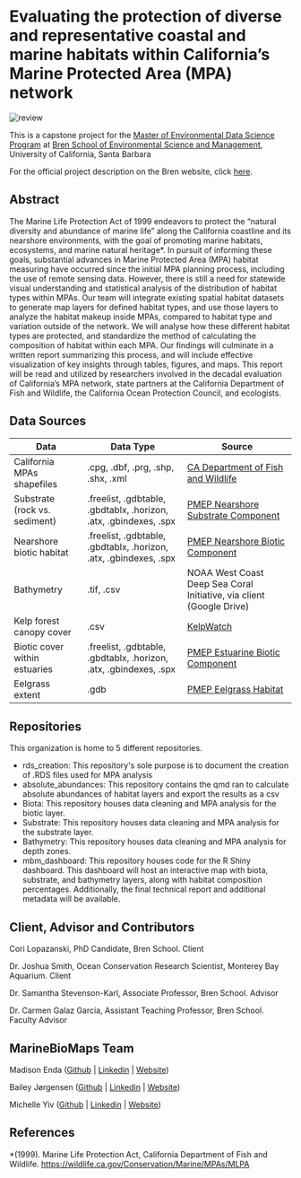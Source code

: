 # Evaluating the protection of diverse and representative coastal and marine habitats within California’s Marine Protected Area (MPA) network

![review](https://github.com/user-attachments/assets/8ec11807-64a0-4dc1-8ab2-9e0f980e64ea)

This is a capstone project for the [Master of Environmental Data Science Program](https://bren.ucsb.edu/masters-programs/master-environmental-data-science) at [Bren School of Environmental Science and Management](https://bren.ucsb.edu), University of California, Santa Barbara

For the official project description on the Bren website, click [here](https://bren.ucsb.edu/projects/evaluating-protection-diverse-and-representative-coastal-and-marine-habitats-within).

## Abstract 
The Marine Life Protection Act of 1999 endeavors to protect the “natural diversity and abundance of marine life” along the California coastline and its nearshore environments, with the goal of promoting marine habitats, ecosystems, and marine natural heritage*. In pursuit of informing these goals, substantial advances in Marine Protected Area (MPA) habitat measuring have occurred since the initial MPA planning process, including the use of remote sensing data. However, there is still a need for statewide visual understanding and statistical analysis of the distribution of habitat types within MPAs. 
Our team will integrate existing spatial habitat datasets to generate map layers for defined habitat types, and use those layers to analyze the habitat makeup inside MPAs, compared to habitat type and variation outside of the network. We will analyse how these different habitat types are protected, and standardize the method of calculating the composition of habitat within each MPA. Our findings will culminate in a written report summarizing this process, and will include effective visualization of key insights through tables, figures, and maps. This report will be read and utilized by researchers involved in the decadal evaluation of California’s MPA network, state partners at the California Department of Fish and Wildlife, the California Ocean Protection Council, and ecologists. 

## Data Sources
| **Data**                                | **Data Type**                                                                 | **Source**                                                               |
|-----------------------------------------|------------------------------------------------------------------------------|--------------------------------------------------------------------------|
| California MPAs shapefiles              | .cpg, .dbf, .prg, .shp, .shx, .xml                                           | [CA Department of Fish and Wildlife](https://data.ca.gov/dataset/california-marine-protected-areas-ds582)                                       |
| Substrate (rock vs. sediment)           | .freelist, .gdbtable, .gbdtablx, .horizon, .atx, .gbindexes, .spx          | [PMEP Nearshore Substrate Component](https://www.pacificfishhabitat.org/data/nearshore-cmecs-substrate-habitat/)                                       |
| Nearshore biotic habitat                | .freelist, .gdbtable, .gbdtablx, .horizon, .atx, .gbindexes, .spx          | [PMEP Nearshore Biotic Component](https://www.pacificfishhabitat.org/data/nearshore-cmecs-biotic-habitat/)                                          |
| Bathymetry                              | .tif, .csv                                                                  | NOAA West Coast Deep Sea Coral Initiative, via client (Google Drive)     |
| Kelp forest canopy cover                | .csv                                                                        | [KelpWatch](https://kelpwatch.org/map?zoom=4.19667&center=-125.13024%2C32.82854)                                                                 |
| Biotic cover within estuaries           | .freelist, .gdbtable, .gbdtablx, .horizon, .atx, .gbindexes, .spx          | [PMEP Estuarine Biotic Component](https://www.pacificfishhabitat.org/data/estuarine-biotic-habitat)                                          |
| Eelgrass extent                         | .gdb                                                                        | [PMEP Eelgrass Habitat](https://www.pacificfishhabitat.org/data/west-coast-usa-eelgrass-habitat/)                                                    |

## Repositories
This organization is home to 5 different repositories.
- rds_creation: This repository's sole purpose is to document the creation of .RDS files used for MPA analysis
- absolute_abundances: This repository contains the qmd ran to calculate absolute abundances of habitat layers and export the results as a csv
- Biota: This repository houses data cleaning and MPA analysis for the biotic layer.
- Substrate: This repository houses data cleaning and MPA analysis for the substrate layer.
- Bathymetry: This repository houses data cleaning and MPA analysis for depth zones.
- mbm_dashboard: This repository houses code for the R Shiny dashboard. This dashboard will host an interactive map with biota, substrate, and bathymetry layers, along with habitat composition percentages. Additionally, the final technical report and additional metadata will be available.

## Client, Advisor and Contributors
Cori Lopazanski, PhD Candidate, Bren School. Client

Dr. Joshua Smith, Ocean Conservation Research Scientist, Monterey Bay Aquarium. Client

Dr. Samantha Stevenson-Karl, Associate Professor, Bren School. Advisor

Dr. Carmen Galaz García, Assistant Teaching Professor, Bren School. Faculty Advisor


## MarineBioMaps Team
Madison Enda ([Github](https://github.com/madisonenda) | [Linkedin]() | [Website](https://madisonenda.github.io/))

Bailey Jørgensen ([Github](https://github.com/jorb1) | [Linkedin](https://www.linkedin.com/in/bailey-jorgensen-a0a467271/) | [Website](https://jorb1.github.io/))

Michelle Yiv ([Github](https://github.com/mmyiv) | [Linkedin](https://www.linkedin.com/in/michelle-yiv-2784021ba/) | [Website](https://mmyiv.github.io/))

## References 
*(1999). Marine Life Protection Act, California Department of Fish and Wildlife. https://wildlife.ca.gov/Conservation/Marine/MPAs/MLPA 




